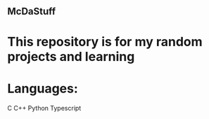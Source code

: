 ## McDaStuff
# This repository is for my random projects and learning

# Languages:
C
C++
Python
Typescript
